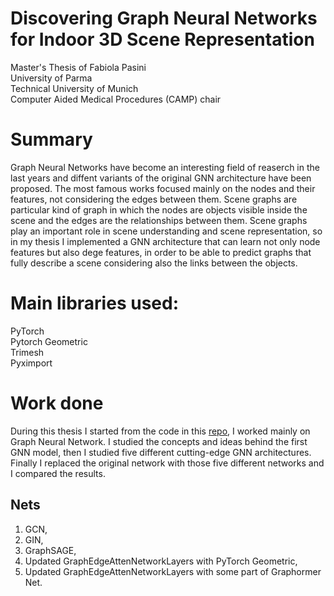 # Discovering Graph Neural Networks for Indoor 3D Scene Representation

Master's Thesis of Fabiola Pasini \
University of Parma  \
Technical University of Munich \
Computer Aided Medical Procedures (CAMP) chair

# Summary
Graph Neural Networks have become an interesting field of reaserch in the last years and diffent variants of the original GNN architecture have been proposed. The most famous works  focused mainly on the nodes and their features, not considering the edges between them. 
Scene graphs are particular kind of graph in which the nodes are objects visible inside the scene and the edges are the relationships between them. 
Scene graphs play an important role in scene understanding and scene representation, so in my thesis I implemented a GNN architecture that can learn not only node features but  also dege features, in order to be able to predict graphs that fully describe a scene considering also the links between the objects.

# Main libraries used:
PyTorch \
Pytorch Geometric \
Trimesh \
Pyximport 

# Work done
During this thesis I started from the code in this [repo](https://github.com/ShunChengWu/3DSSG), I worked mainly on Graph Neural Network. I studied the concepts and ideas behind the first GNN model, then I studied five different cutting-edge GNN architectures. Finally I replaced the original network with those five different networks and I compared the results.

## Nets
1. GCN,
2. GIN,
3. GraphSAGE,
4. Updated GraphEdgeAttenNetworkLayers with PyTorch Geometric,
5. Updated GraphEdgeAttenNetworkLayers with some part of Graphormer Net.



